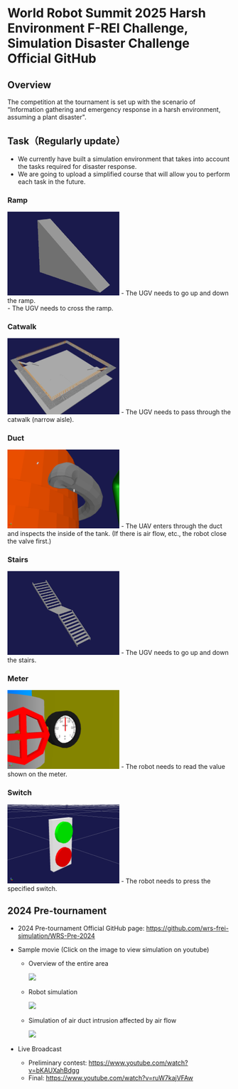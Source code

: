# World Robot Summit 2025 Harsh Environment F-REI Challenge, Simulation Disaster Challenge Official GitHub

## Overview
The competition at the tournament is set up with the scenario of “Information gathering and emergency response in a harsh environment, assuming a plant disaster".

## Task（Regularly update）
- We currently have built a simulation environment that takes into account the tasks required for disaster response.
- We are going to upload a simplified course that will allow you to perform each task in the future.

### Ramp
<img width="50%" src="./fig/ramp.png">
- The UGV needs to go up and down the ramp.<br>
- The UGV needs to cross the ramp.

### Catwalk
<img width="50%" src="./fig/catwalk.png">
- The UGV needs to pass through the catwalk (narrow aisle).

### Duct
<img width="50%" src="./fig/duct.png">
- The UAV enters through the duct and inspects the inside of the tank. (If there is air flow, etc., the robot close the valve first.)

### Stairs
<img width="50%" src="./fig/stairs.png">
- The UGV needs to go up and down the stairs.

### Meter
<img width="50%" src="./fig/meter.png">
- The robot needs to read the value shown on the meter.

### Switch
<img width="50%" src="./fig/switch.png">
- The robot needs to press the specified switch.


## 2024 Pre-tournament
- 2024 Pre-tournament Official GitHub page: https://github.com/wrs-frei-simulation/WRS-Pre-2024

- Sample movie (Click on the image to view simulation on youtube)
  - Overview of the entire area
    
    [![](https://img.youtube.com/vi/Oi1t4SQqD-A/0.jpg)](https://www.youtube.com/watch?v=Oi1t4SQqD-A) 
	
  - Robot simulation

    [![](https://img.youtube.com/vi/b9BqyA2T81Y/0.jpg)](https://www.youtube.com/watch?v=b9BqyA2T81Y)
     
  - Simulation of air duct intrusion affected by air flow

    [![](https://img.youtube.com/vi/iCsacqRvRAQ/0.jpg)](https://www.youtube.com/watch?v=iCsacqRvRAQ)

- Live Broadcast
  - Preliminary contest: https://www.youtube.com/watch?v=bKAUXahBdgg
  - Final: https://www.youtube.com/watch?v=ruW7kajVFAw
